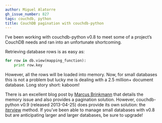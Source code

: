 ```yaml
---
author: Miguel Alatorre
gh_issue_number: 827
tags: couchdb, python
title: CouchDB pagination with couchdb-python
---
```


I’ve been working with couchdb-python v0.8 to meet some of a project’s CouchDB needs and ran into an unfortunate shortcoming.

Retrieving database rows is as easy as:

```python
for row in db.view(mapping_function):
    print row.key
```

However, all the rows will be loaded into memory. Now, for small databases this is not a problem but lucky me is dealing with a 2.5 million+ document database. Long story short: kaboom!

There is an excellent blog post by [Marcus Brinkmann](https://web.archive.org/web/20131009233304/http://blog.marcus-brinkmann.de/2011/09/17/a-better-iterator-for-python-couchdb/) that details the memory issue and also provides a pagination solution. However, couchdb-python v0.9 (released 2013-04-25) does provide its own solution: the [iterview](http://couchdb-python.readthedocs.io/en/latest/client.html#couchdb.client.Database.iterview) method. If you’ve been able to manage small databases with v0.8 but are anticipating larger and larger databases, be sure to upgrade!
